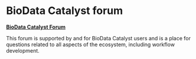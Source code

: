 # BioData Catalyst forum

[**BioData Catalyst Forum**](https://bdcatalyst.freshdesk.com/support/discussions/60000024585)

This forum is supported by and for BioData Catalyst users and is a place for questions related to all aspects of the ecosystem, including workflow development.



